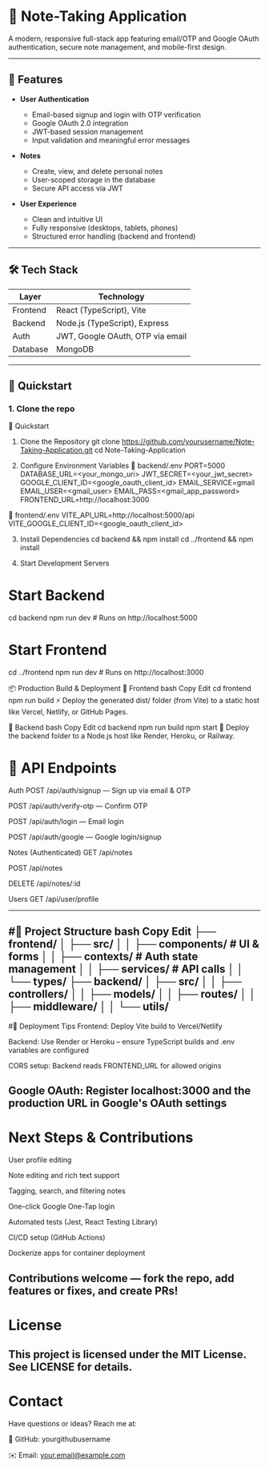 # 📝 Note-Taking Application

A modern, responsive full-stack app featuring email/OTP and Google OAuth authentication, secure note management, and mobile-first design.

---

## 📌 Features

- **User Authentication**
  - Email-based signup and login with OTP verification
  - Google OAuth 2.0 integration
  - JWT-based session management
  - Input validation and meaningful error messages

- **Notes**
  - Create, view, and delete personal notes
  - User-scoped storage in the database
  - Secure API access via JWT

- **User Experience**
  - Clean and intuitive UI
  - Fully responsive (desktops, tablets, phones)
  - Structured error handling (backend and frontend)

---

## 🛠️ Tech Stack

| Layer       | Technology              |
|-------------|--------------------------|
| Frontend    | React (TypeScript), Vite|
| Backend     | Node.js (TypeScript), Express |
| Auth        | JWT, Google OAuth, OTP via email |
| Database    | MongoDB                  |

---

## 🚀 Quickstart

### 1. Clone the repo
🚀 Quickstart
1. Clone the Repository
git clone https://github.com/yourusername/Note-Taking-Application.git
cd Note-Taking-Application

2. Configure Environment Variables
📂 backend/.env
PORT=5000
DATABASE_URL=<your_mongo_uri>
JWT_SECRET=<your_jwt_secret>
GOOGLE_CLIENT_ID=<google_oauth_client_id>
EMAIL_SERVICE=gmail
EMAIL_USER=<gmail_user>
EMAIL_PASS=<gmail_app_password>
FRONTEND_URL=http://localhost:3000

📂 frontend/.env
VITE_API_URL=http://localhost:5000/api
VITE_GOOGLE_CLIENT_ID=<google_oauth_client_id>

3. Install Dependencies
cd backend && npm install
cd ../frontend && npm install

4. Start Development Servers
# Start Backend
cd backend
npm run dev   # Runs on http://localhost:5000

# Start Frontend
cd ../frontend
npm run dev   # Runs on http://localhost:3000


📦 Production Build & Deployment
🔧 Frontend
bash
Copy
Edit
cd frontend
npm run build
⚡ Deploy the generated dist/ folder (from Vite) to a static host like Vercel, Netlify, or GitHub Pages.

🔧 Backend
bash
Copy
Edit
cd backend
npm run build
npm start
🚀 Deploy the backend folder to a Node.js host like Render, Heroku, or Railway.

# 🧩 API Endpoints
Auth
POST /api/auth/signup — Sign up via email & OTP

POST /api/auth/verify-otp — Confirm OTP

POST /api/auth/login — Email login

POST /api/auth/google — Google login/signup

Notes (Authenticated)
GET /api/notes

POST /api/notes

DELETE /api/notes/:id

Users
GET /api/user/profile

---
#📁 Project Structure
bash
Copy
Edit
├── frontend/
│   ├── src/
│   │   ├── components/  # UI & forms
│   │   ├── contexts/    # Auth state management
│   │   ├── services/    # API calls
│   │   └── types/
├── backend/
│   ├── src/
│   │   ├── controllers/
│   │   ├── models/
│   │   ├── routes/
│   │   ├── middleware/
│   │   └── utils/
---
#🧠 Deployment Tips
Frontend: Deploy Vite build to Vercel/Netlify

Backend: Use Render or Heroku – ensure TypeScript builds and .env variables are configured

CORS setup: Backend reads FRONTEND_URL for allowed origins

Google OAuth: Register localhost:3000 and the production URL in Google's OAuth settings
---
# Next Steps & Contributions
User profile editing

Note editing and rich text support

Tagging, search, and filtering notes

One-click Google One-Tap login

Automated tests (Jest, React Testing Library)

CI/CD setup (GitHub Actions)

Dockerize apps for container deployment

Contributions welcome — fork the repo, add features or fixes, and create PRs!
---
# License
This project is licensed under the MIT License. See LICENSE for details.
---
# Contact
Have questions or ideas? Reach me at:

🚀 GitHub: yourgithubusername

✉️ Email: your.email@example.com
